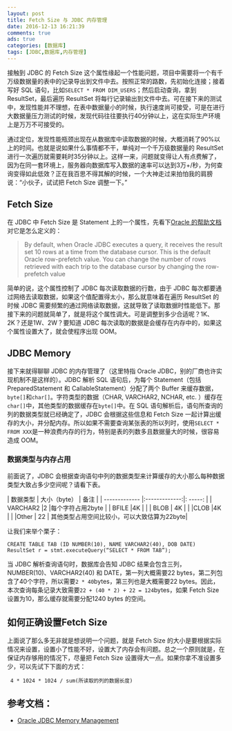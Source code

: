 ```yaml
---
layout: post
title: Fetch Size 与 JDBC 内存管理
date: 2016-12-13 16:21:39
comments: true
ads: true
categories: [数据库]
tags: [JDBC,数据库,内存管理]
---
```


接触到 JDBC 的 Fetch Size 这个属性缘起一个性能问题，项目中需要将一个有千万级数据量的表中的记录导出到文件中去。按照正常的路数，先初始化连接；接着写好 SQL 语句，比如`SELECT * FROM DIM_USERS`；然后启动查询，拿到 ResultSet，最后遍历 ResultSet 将每行记录输出到文件中去。可在接下来的测试中，发现性能并不理想，在表中数据量小的时候，执行速度尚可接受，可是在进行大数据量压力测试的时候，发现代码往往要执行40分钟以上，这在实际生产环境上是万万不可接受的。

<!-- more -->

通过定位，发现性能瓶颈出现在从数据库中读取数据的时候，大概消耗了90%以上的时间。也就是说如果什么事情都不干，单纯对一个千万级数据量的 ResultSet 进行一次遍历就需要耗时35分钟以上。这样一来，问题就变得让人有点费解了，因为在同一套环境上，服务器向数据库写入数据的速率可以达到3万+/秒，为何查询变得如此低效？正在我百思不得其解的时候，一个大神走过来拍怕我的肩膀说：“小伙子，试试把 Fetch Size 调整一下。”

## Fetch Size

在 JDBC 中 Fetch Size 是 Statement 上的一个属性，先看下[Oracle 的帮助文档](https://docs.oracle.com/cd/E11882_01/java.112/e16548/resltset.htm#JJDBC28621)对它是怎么定义的：

>By default, when Oracle JDBC executes a query, it receives the result set 10 rows at a time from the database cursor. This is the default Oracle row-prefetch value. You can change the number of rows retrieved with each trip to the database cursor by changing the row-prefetch value

简单的说，这个属性控制了 JDBC 每次读取数据的行数，由于 JDBC 每次都要通过网络去读取数据，如果这个值配置得太小，那么就意味着在遍历 ResultSet 的时候 JDBC 需要频繁的通过网络读取数据，这就导致了读取数据时性能低下。那接下来的问题就简单了，就是将这个属性调大。可是调整到多少合适呢？1K、2K？还是1W、2W？要知道 JDBC 每次读取的数据是会缓存在内存中的，如果这个属性设置大了，就会使程序出现 OOM。

## JDBC Memory
接下来就得聊聊 JDBC 的内存管理了（这里特指 Oracle JDBC，别的厂商也许实现机制不是这样的）。JDBC 解析 SQL 语句后，为每个 Statement（包括 PreparedStatement 和 CallableStatement）分配了两个 Buffer 来缓存数据，`byte[]`和`char[]`。字符类型的数据（CHAR,
VARCHAR2, NCHAR, etc. ）缓存在`char[]`中，其他类型的数据缓存在`byte[]`中。在 SQL 语句解析后，语句所查询的列的数据类型就已经确定了，JDBC 会根据这些信息和 Fetch Size 一起计算出缓存的大小，并分配内存。所以如果不需要查询某张表的所以列时，使用`SELECT * FROM XXX`是一种浪费内存的行为，特别是表的列数多且数据量大的时候，很容易造成 OOM。

### 数据类型与内存占用
前面说了，JDBC 会根据查询语句中列的数据类型来计算缓存的大小那么每种数据类型大致占多少空间呢？请看下表。

| 数据类型         | 大小（byte）   | 备注   |
| -------------  |:-------------:|: -----: |
| VARCHAR2        |2             |每个字符占用2byte    |
| BFILE           |4K            |       |
| BLOB            | 4K           |       |
|CLOB             |4K            |       |
|Other            | 22           | 其他类型占用空间比较小，可以大致估算为22byte|

让我们来举个栗子：

```
CREATE TABLE TAB (ID NUMBER(10), NAME VARCHAR2(40), DOB DATE)
ResultSet r = stmt.executeQuery(“SELECT * FROM TAB”);
```

当 JDBC 解析查询语句时，数据库会告知 JDBC 结果会包含三列，NUMBER(10)、VARCHAR2(40) 和 DATE，第一列大概需要22 bytes，第二列包含了40个字符，所以需要`2 * 40`bytes，第三列也是大概需要22 bytes。因此，本次查询每条记录大致需要`22 + (40 * 2) + 22 = 124`bytes，如果 Fetch Size设置为10，那么缓存就需要分配1240 bytes 的空间。

## 如何正确设置Fetch Size
上面说了那么多无非就是想说明一个问题，就是 Fetch Size 的大小是要根据实际情况来设置，设置小了性能不好，设置大了内存会有问题。总之一个原则就是，在保证内存够用的情况下，尽量把 Fetch Size 设置得大一点。如果你拿不准设置多少，可以先试下下面的方式：

```
 4 * 1024 * 1024 / sum(所读取的列的数据长度)
```

## 参考文档：

+ [Oracle JDBC Memory Management](http://www.oracle.com/technetwork/database/enterprise-edition/memory.pdf)
